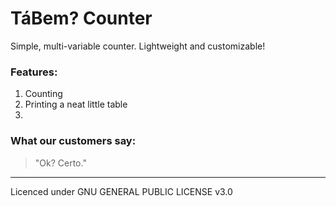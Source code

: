 # **TáBem? Counter**

Simple, multi-variable counter. Lightweight and customizable!

### Features:

1. Counting
2. Printing a neat little table
3. 


### What our customers say:

> "Ok? Certo."

---

Licenced under GNU GENERAL PUBLIC LICENSE v3.0

